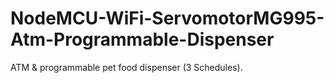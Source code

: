 # NodeMCU-WiFi-ServomotorMG995-Atm-Programmable-Dispenser
ATM &amp; programmable pet food dispenser (3 Schedules).
